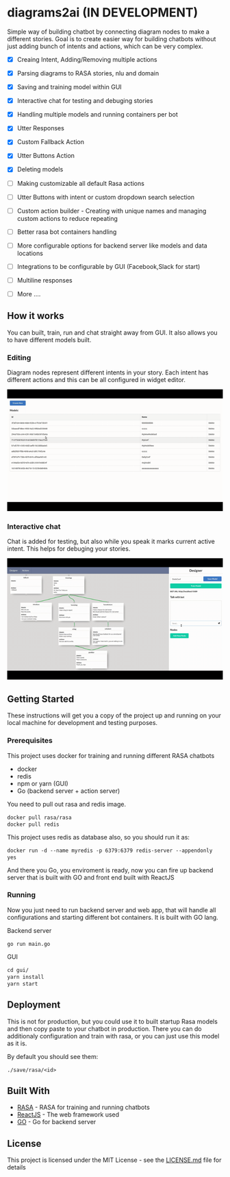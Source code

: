 # diagrams2ai (IN DEVELOPMENT)

Simple way of building chatbot by connecting diagram nodes to make a different stories.
Goal is to create easier way for building chatbots without just adding bunch of intents and actions, which can be very complex.

- [x] Creaing Intent, Adding/Removing multiple actions
- [x] Parsing diagrams to RASA stories, nlu and domain
- [x] Saving and training model within GUI
- [x] Interactive chat for testing and debuging stories
- [x] Handling multiple models and running containers per bot
- [x] Utter Responses
- [x] Custom Fallback Action
- [x] Utter Buttons Action
- [x] Deleting models
- [ ] Making customizable all default Rasa actions
- [ ] Utter Buttons with intent or custom dropdown search selection
- [ ] Custom action builder - Creating with unique names and managing custom actions to reduce repeating
- [ ] Better rasa bot containers handling
- [ ] More configurable options for backend server like models and data locations
- [ ] Integrations to be configurable by GUI (Facebook,Slack for start)
- [ ] Multiline responses
- [ ] More ....


## How it works

You can built, train, run and chat straight away from GUI. It also allows you to have different models built.

### Editing

Diagram nodes represent different intents in your story. Each intent has different actions and this can be all configured in widget editor.

![](d2ai-edit.gif)

### Interactive chat

Chat is added for testing, but also while you speak it marks current active intent. This helps for debuging your stories.

![](d2ai-chat.gif)


## Getting Started

These instructions will get you a copy of the project up and running on your local machine for development and testing purposes.

### Prerequisites

This project uses docker for training and running different RASA chatbots
- docker
- redis
- npm or yarn (GUI)
- Go (backend server + action server)

You need to pull out rasa and redis image. 

```
docker pull rasa/rasa
docker pull redis
```

This project uses redis as database also, so you should run it as:

```
docker run -d --name myredis -p 6379:6379 redis-server --appendonly yes
```

And there you Go, you enviroment is ready, now you can fire up backend
server that is built with GO and front end built with ReactJS

### Running

Now you just need to run backend server and web app, that will handle all configurations and starting different bot containers. It is built with GO lang.

Backend server
```
go run main.go
```

GUI
```
cd gui/
yarn install
yarn start
```


## Deployment

This is not for production, but you could use it to built startup Rasa models and then copy paste to your chatbot in production. There you can do additionaly configuration and train with rasa, or you can just use this model as it is.

By default you should see them: 
```
./save/rasa/<id>
```

## Built With

* [RASA](https://rasa.com/) - RASA for training and running chatbots
* [ReactJS](https://reactjs.org/) - The web framework used
* [GO](https://golang.org/) - Go for backend server


## License

This project is licensed under the MIT License - see the [LICENSE.md](LICENSE.md) file for details

